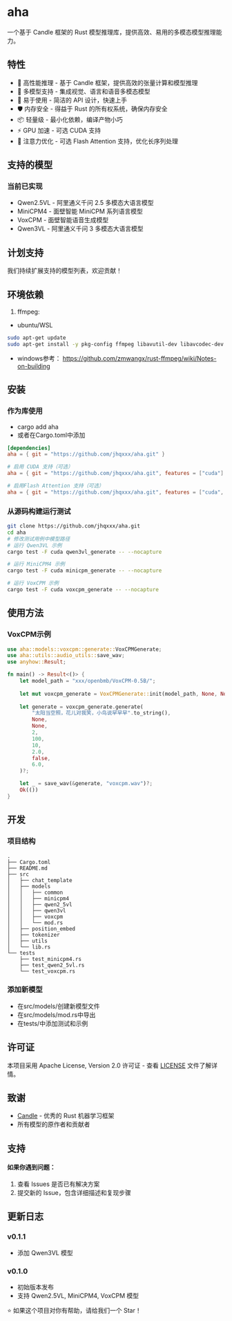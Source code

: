 # aha 
一个基于 Candle 框架的 Rust 模型推理库，提供高效、易用的多模态模型推理能力。

## 特性
* 🚀 高性能推理 - 基于 Candle 框架，提供高效的张量计算和模型推理
* 🎯 多模型支持 - 集成视觉、语言和语音多模态模型
* 🔧 易于使用 - 简洁的 API 设计，快速上手
* 🛡️ 内存安全 - 得益于 Rust 的所有权系统，确保内存安全
* 📦 轻量级 - 最小化依赖，编译产物小巧
* ⚡ GPU 加速 - 可选 CUDA 支持
* 🧠 注意力优化 - 可选 Flash Attention 支持，优化长序列处理

## 支持的模型
### 当前已实现
* Qwen2.5VL - 阿里通义千问 2.5 多模态大语言模型
* MiniCPM4 - 面壁智能 MiniCPM 系列语言模型
* VoxCPM - 面壁智能语音生成模型
* Qwen3VL - 阿里通义千问 3 多模态大语言模型

## 计划支持
我们持续扩展支持的模型列表，欢迎贡献！

## 环境依赖
1. ffmpeg: 
* ubuntu/WSL
```bash
sudo apt-get update
sudo apt-get install -y pkg-config ffmpeg libavutil-dev libavcodec-dev libavformat-dev libavfilter-dev libavdevice-dev libswresample-dev libswscale-dev
```
* windows参考： https://github.com/zmwangx/rust-ffmpeg/wiki/Notes-on-building

## 安装
### 作为库使用
* cargo add aha
* 或者在Cargo.toml中添加
```toml
[dependencies]
aha = { git = "https://github.com/jhqxxx/aha.git" }

# 启用 CUDA 支持（可选）
aha = { git = "https://github.com/jhqxxx/aha.git", features = ["cuda"] }

# 启用Flash Attention 支持（可选）
aha = { git = "https://github.com/jhqxxx/aha.git", features = ["cuda", "flash-attn"] }
```

### 从源码构建运行测试
```bash
git clone https://github.com/jhqxxx/aha.git
cd aha
# 修改测试用例中模型路径
# 运行 Qwen3VL 示例
cargo test -F cuda qwen3vl_generate -- --nocapture

# 运行 MiniCPM4 示例  
cargo test -F cuda minicpm_generate -- --nocapture

# 运行 VoxCPM 示例
cargo test -F cuda voxcpm_generate -- --nocapture
```

## 使用方法
### VoxCPM示例
```rust
use aha::models::voxcpm::generate::VoxCPMGenerate;
use aha::utils::audio_utils::save_wav;
use anyhow::Result;

fn main() -> Result<()> {
    let model_path = "xxx/openbmb/VoxCPM-0.5B/";
    
    let mut voxcpm_generate = VoxCPMGenerate::init(model_path, None, None)?;
    
    let generate = voxcpm_generate.generate(
        "太阳当空照，花儿对我笑，小鸟说早早早".to_string(),
        None,
        None,
        2,
        100,
        10,
        2.0,
        false,
        6.0,
    )?;

    let _ = save_wav(&generate, "voxcpm.wav")?;
    Ok(())
}
```


## 开发
### 项目结构
```text
.
├── Cargo.toml
├── README.md
├── src
│   ├── chat_template
│   ├── models
│   │   ├── common
│   │   ├── minicpm4
│   │   ├── qwen2_5vl
│   │   ├── qwen3vl
│   │   ├── voxcpm
│   │   └── mod.rs
│   ├── position_embed
│   ├── tokenizer
│   ├── utils
│   └── lib.rs
└── tests
    ├── test_minicpm4.rs
    ├── test_qwen2_5vl.rs
    └── test_voxcpm.rs
```

### 添加新模型
* 在src/models/创建新模型文件
* 在src/models/mod.rs中导出
* 在tests/中添加测试和示例

## 许可证
本项目采用 Apache License, Version 2.0 许可证 - 查看 [LICENSE](./LICENSE) 文件了解详情。

## 致谢
* [Candle](https://github.com/huggingface/candle) - 优秀的 Rust 机器学习框架
* 所有模型的原作者和贡献者

## 支持
#### 如果你遇到问题：
1. 查看 Issues 是否已有解决方案
2. 提交新的 Issue，包含详细描述和复现步骤

## 更新日志
### v0.1.1
* 添加 Qwen3VL 模型

### v0.1.0
* 初始版本发布
* 支持 Qwen2.5VL, MiniCPM4, VoxCPM 模型


⭐ 如果这个项目对你有帮助，请给我们一个 Star！
